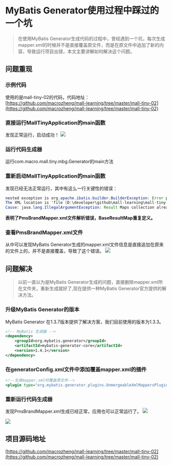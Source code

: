 
# MyBatis Generator使用过程中踩过的一个坑

> 在使用MyBatis Generator生成代码的过程中，曾经遇到一个坑，每次生成mapper.xml的时候并不是直接覆盖原文件，而是在原文件中追加了新的内容，导致运行项目出错，本文主要讲解如何解决这个问题。

## 问题重现

### 示例代码
使用的是mall-tiny-02的代码，代码地址：[https://github.com/macrozheng/mall-learning/tree/master/mall-tiny-02](https://github.com/macrozheng/mall-learning/tree/master/mall-tiny-02)

### 直接运行MallTinyApplication的main函数
发现正常运行，启动成功！
![](../images/refer_screen_99.png)

### 运行代码生成器
运行com.macro.mall.tiny.mbg.Generator的main方法

### 重新启动MallTinyApplication的main函数
发现已经无法正常运行，其中有这么一行关键性的错误：
```java
nested exception is org.apache.ibatis.builder.BuilderException: Error parsing Mapper XML.
The XML location is 'file [D:\developer\github\mall-learning\mall-tiny-02\target\classes\com\macro\mall\tiny\mbg\mapper\PmsBrandMapper.xml]'.
Cause: java.lang.IllegalArgumentException: Result Maps collection already contains value for com.macro.mall.tiny.mbg.mapper.PmsBrandMapper.BaseResultMap
```
**表明了PmsBrandMapper.xml文件解析错误，BaseResultMap重复定义。**

### 查看PmsBrandMapper.xml文件
从中可以发现MyBatis Generator生成的mapper.xml文件信息是直接追加在原来的文件上的，并不是直接覆盖，导致了这个错误。
![](../images/refer_screen_100.png)

## 问题解决
> 以前一直以为是MyBatis Generator生成的问题，直接删除mapper.xml所在文件夹，重新生成就好了,现在提供一种MyBatis Generator官方提供的解决方法。

### 升级MyBatis Generator的版本
MyBatis Generator 在1.3.7版本提供了解决方案，我们目前使用的版本为1.3.3。
```xml
<!-- MyBatis 生成器 -->
<dependency>
    <groupId>org.mybatis.generator</groupId>
    <artifactId>mybatis-generator-core</artifactId>
    <version>1.4.1</version>
</dependency>
```

### 在generatorConfig.xml文件中添加覆盖mapper.xml的插件
```xml
<!--生成mapper.xml时覆盖原文件-->
<plugin type="org.mybatis.generator.plugins.UnmergeableXmlMappersPlugin" />
```

### 重新运行代码生成器
发现PmsBrandMapper.xml生成已经正常，应用也可以正常运行了。
![](../images/refer_screen_101.png)

![](../images/refer_screen_102.png)

## 项目源码地址

[https://github.com/macrozheng/mall-learning/tree/master/mall-tiny-02](https://github.com/macrozheng/mall-learning/tree/master/mall-tiny-02)
